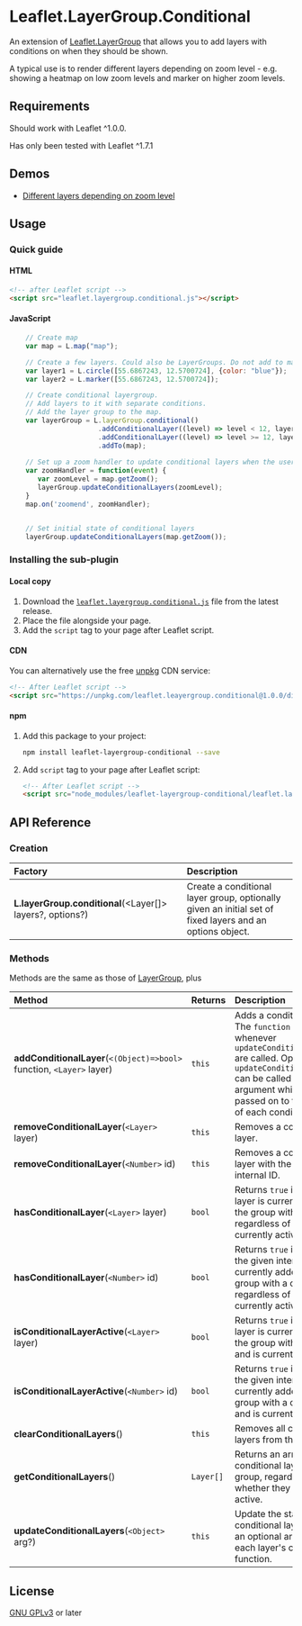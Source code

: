 # Leaflet.LayerGroup.Conditional

An extension of [Leaflet.LayerGroup](http://leafletjs.com/reference.html#layergroup) that allows you to add layers with conditions on when they should be shown.

A typical use is to render different layers depending on zoom level - e.g. showing a heatmap on low zoom levels and marker on higher zoom levels.

## Requirements
Should work with Leaflet ^1.0.0.

Has only been tested with Leaflet ^1.7.1

## Demos
* [Different layers depending on zoom level](https://solfisk.github.io/Leaflet.LayerGroup.Conditional/examples/zoom.html)


## Usage

### Quick guide

#### HTML
```html
<!-- after Leaflet script -->
<script src="leaflet.layergroup.conditional.js"></script>
```

#### JavaScript
```javascript
    // Create map
    var map = L.map("map");

    // Create a few layers. Could also be LayerGroups. Do not add to map.
    var layer1 = L.circle([55.6867243, 12.5700724], {color: "blue"});
    var layer2 = L.marker([55.6867243, 12.5700724]);

    // Create conditional layergroup.
    // Add layers to it with separate conditions.
    // Add the layer group to the map.
    var layerGroup = L.layerGroup.conditional()
                      .addConditionalLayer((level) => level < 12, layer1)
                      .addConditionalLayer((level) => level >= 12, layer2)
                      .addTo(map);
    
    // Set up a zoom handler to update conditional layers when the user zooms.
    var zoomHandler = function(event) {
       var zoomLevel = map.getZoom();
       layerGroup.updateConditionalLayers(zoomLevel);
    }
    map.on('zoomend', zoomHandler);


    // Set initial state of conditional layers
    layerGroup.updateConditionalLayers(map.getZoom());

```

### Installing the sub-plugin

#### Local copy

1. Download the [`leaflet.layergroup.conditional.js`](https://solfisk.github.io/Leaflet.LayerGroup.Conditional/leaflet.layergroup.conditional.js) file from the latest release.
2. Place the file alongside your page.
3. Add the `script` tag to your page after Leaflet script.

#### CDN

You can alternatively use the free [unpkg](https://unpkg.com) CDN service:

```html
<!-- After Leaflet script -->
<script src="https://unpkg.com/leaflet.leayergroup.conditional@1.0.0/dist/leaflet.layergroup.conditional.js"></script>
```

#### npm

1. Add this package to your project:

   ```bash
   npm install leaflet-layergroup-conditional --save
   ```

2. Add `script` tag to your page after Leaflet script:
   ```html
   <!-- After Leaflet script -->
   <script src="node_modules/leaflet-layergroup-conditional/leaflet.layergroup.conditional.js"></script>
   ```

## API Reference

### Creation

| Factory                                                                           | Description                                                                                              |
| :-------------------------------------------------------------------------------- | :------------------------------------------------------------------------------------------------------- |
| **L.layerGroup.conditional**(<Layer[]> layers?, <Object> options?)                | Create a conditional layer group, optionally given an initial set of fixed layers and an options object. |

### Methods
Methods are the same as those of [LayerGroup](http://leafletjs.com/reference.html#layergroup), plus

| Method                                                                   | Returns    | Description                                                                                                                      |
| :----------------------------------------------------------------------- | :--------- | :------------------------------------------------------------------------------------------------------------------------------- |
| **addConditionalLayer**(`<(Object)=>bool>` function, `<Layer>` layer)    | `this`     | Adds a conditional layer. The `function` is evaluated whenever `updateConditionalLayers()` are called. Optionally, `updateConditionalLayers()` can be called with a single argument which is then passed on to the `function` of each conditional layer. |
| **removeConditionalLayer**(`<Layer>` layer)                              | `this`     | Removes a conditional layer.                                                                                                     |
| **removeConditionalLayer**(`<Number>` id)                                | `this`     | Removes a conditional layer with the specified internal ID.                                                                      |
| **hasConditionalLayer**(`<Layer>` layer)                                 | `bool`     | Returns `true` if the given layer is currently added to the group with a condition, regardless of whether it is currently active |
| **hasConditionalLayer**(`<Number>` id)                                   | `bool`     | Returns `true` if a layer with the given internal ID is currently added to the group with a condition, regardless of whether it is currently active |
| **isConditionalLayerActive**(`<Layer>` layer)                            | `bool`     | Returns `true` if the given layer is currently added to the group with a condition, and is currently active                      |
| **isConditionalLayerActive**(`<Number>` id)                              | `bool`     | Returns `true` if a layer with the given internal ID is currently added to the group with a condition, and is currently active   |
| **clearConditionalLayers**()                                             | `this`     | Removes all conditional layers from the group                                                                                    |
| **getConditionalLayers**()                                               | `Layer[]`  | Returns an array of conditional layers in the group, regardless of whether they are currently active.                            |
| **updateConditionalLayers**(`<Object>` arg?)                             | `this`     | Update the status of all conditional layers, passing an optional argument to each layer's condition function.                    |




## License

[GNU GPLv3](https://www.gnu.org/licenses/gpl-3.0-standalone.html) or later
